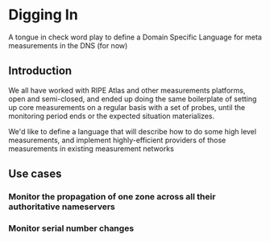 # Digging In

A tongue in check word play to define a Domain Specific Language for meta measurements in the DNS (for now)

## Introduction

We all have worked with RIPE Atlas and other measurements platforms, open and semi-closed, and ended up doing the same boilerplate of setting up core measurements on a regular basis with a set of probes, until the monitoring period ends or the expected situation materializes.

We'd like to define a language that will describe how to do some high level measurements, and implement highly-efficient providers of those measurements in existing measurement networks

## Use cases

### Monitor the propagation of one zone across all their authoritative nameservers

### Monitor serial number changes

### 
